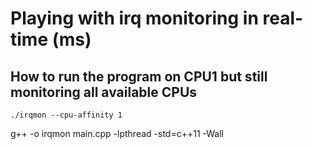 # Playing with irq monitoring in real-time (ms)
## How to run the program on CPU1 but still monitoring all available CPUs
```
./irqmon --cpu-affinity 1
```
g++ -o irqmon main.cpp -lpthread -std=c++11 -Wall
